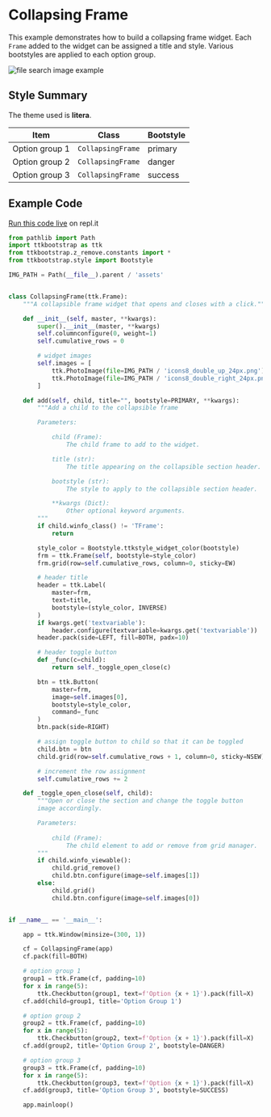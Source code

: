 # Collapsing Frame
This example demonstrates how to build a collapsing frame widget. Each `Frame` 
added to the widget can be assigned a title and style. Various bootstyles are
applied to each option group. 

![file search image example](../assets/gallery/collapsing_frame.png)
 
## Style Summary
The theme used is **litera**.

| Item              | Class             | Bootstyle |
| ---               | ---               | --- |
| Option group 1    | `CollapsingFrame` | primary |
| Option group 2    | `CollapsingFrame` | danger |
| Option group 3    | `CollapsingFrame` | success |

## Example Code
[Run this code live](https://replit.com/@israel-dryer/collapsing-frame#main.py) on repl.it

```python
from pathlib import Path
import ttkbootstrap as ttk
from ttkbootstrap.z_remove.constants import *
from ttkbootstrap.style import Bootstyle

IMG_PATH = Path(__file__).parent / 'assets'


class CollapsingFrame(ttk.Frame):
    """A collapsible frame widget that opens and closes with a click."""

    def __init__(self, master, **kwargs):
        super().__init__(master, **kwargs)
        self.columnconfigure(0, weight=1)
        self.cumulative_rows = 0

        # widget images
        self.images = [
            ttk.PhotoImage(file=IMG_PATH / 'icons8_double_up_24px.png'),
            ttk.PhotoImage(file=IMG_PATH / 'icons8_double_right_24px.png')
        ]

    def add(self, child, title="", bootstyle=PRIMARY, **kwargs):
        """Add a child to the collapsible frame

        Parameters:

            child (Frame):
                The child frame to add to the widget.

            title (str):
                The title appearing on the collapsible section header.

            bootstyle (str):
                The style to apply to the collapsible section header.

            **kwargs (Dict):
                Other optional keyword arguments.
        """
        if child.winfo_class() != 'TFrame':
            return

        style_color = Bootstyle.ttkstyle_widget_color(bootstyle)
        frm = ttk.Frame(self, bootstyle=style_color)
        frm.grid(row=self.cumulative_rows, column=0, sticky=EW)

        # header title
        header = ttk.Label(
            master=frm,
            text=title,
            bootstyle=(style_color, INVERSE)
        )
        if kwargs.get('textvariable'):
            header.configure(textvariable=kwargs.get('textvariable'))
        header.pack(side=LEFT, fill=BOTH, padx=10)

        # header toggle button
        def _func(c=child):
            return self._toggle_open_close(c)

        btn = ttk.Button(
            master=frm,
            image=self.images[0],
            bootstyle=style_color,
            command=_func
        )
        btn.pack(side=RIGHT)

        # assign toggle button to child so that it can be toggled
        child.btn = btn
        child.grid(row=self.cumulative_rows + 1, column=0, sticky=NSEW)

        # increment the row assignment
        self.cumulative_rows += 2

    def _toggle_open_close(self, child):
        """Open or close the section and change the toggle button 
        image accordingly.

        Parameters:
            
            child (Frame):
                The child element to add or remove from grid manager.
        """
        if child.winfo_viewable():
            child.grid_remove()
            child.btn.configure(image=self.images[1])
        else:
            child.grid()
            child.btn.configure(image=self.images[0])


if __name__ == '__main__':

    app = ttk.Window(minsize=(300, 1))

    cf = CollapsingFrame(app)
    cf.pack(fill=BOTH)

    # option group 1
    group1 = ttk.Frame(cf, padding=10)
    for x in range(5):
        ttk.Checkbutton(group1, text=f'Option {x + 1}').pack(fill=X)
    cf.add(child=group1, title='Option Group 1')

    # option group 2
    group2 = ttk.Frame(cf, padding=10)
    for x in range(5):
        ttk.Checkbutton(group2, text=f'Option {x + 1}').pack(fill=X)
    cf.add(group2, title='Option Group 2', bootstyle=DANGER)

    # option group 3
    group3 = ttk.Frame(cf, padding=10)
    for x in range(5):
        ttk.Checkbutton(group3, text=f'Option {x + 1}').pack(fill=X)
    cf.add(group3, title='Option Group 3', bootstyle=SUCCESS)

    app.mainloop()
```